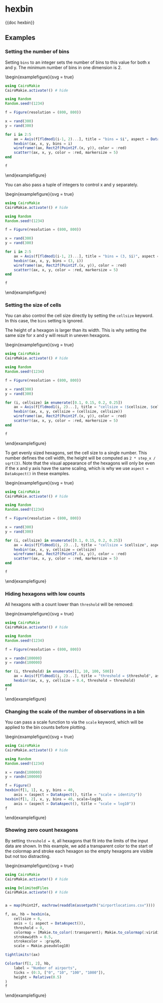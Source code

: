 # hexbin

{{doc hexbin}}

## Examples

### Setting the number of bins

Setting `bins` to an integer sets the number of bins to this value for both x and y.
The minimum number of bins in one dimension is 2.

\begin{examplefigure}{svg = true}
```julia
using CairoMakie
CairoMakie.activate!() # hide

using Random
Random.seed!(1234)

f = Figure(resolution = (800, 800))

x = rand(300)
y = rand(300)

for i in 2:5
    ax = Axis(f[fldmod1(i-1, 2)...], title = "bins = $i", aspect = DataAspect())
    hexbin!(ax, x, y, bins = i)
    wireframe!(ax, Rect2f(Point2f.(x, y)), color = :red)
    scatter!(ax, x, y, color = :red, markersize = 5)
end

f
```
\end{examplefigure}

You can also pass a tuple of integers to control x and y separately.

\begin{examplefigure}{svg = true}
```julia
using CairoMakie
CairoMakie.activate!() # hide

using Random
Random.seed!(1234)

f = Figure(resolution = (800, 800))

x = rand(300)
y = rand(300)

for i in 2:5
    ax = Axis(f[fldmod1(i-1, 2)...], title = "bins = (3, $i)", aspect = DataAspect())
    hexbin!(ax, x, y, bins = (3, i))
    wireframe!(ax, Rect2f(Point2f.(x, y)), color = :red)
    scatter!(ax, x, y, color = :red, markersize = 5)
end

f
```
\end{examplefigure}

### Setting the size of cells

You can also control the cell size directly by setting the `cellsize` keyword.
In this case, the `bins` setting is ignored.

The height of a hexagon is larger than its width.
This is why setting the same size for x and y will result in uneven hexagons.

\begin{examplefigure}{svg = true}
```julia
using CairoMakie
CairoMakie.activate!() # hide

using Random
Random.seed!(1234)

f = Figure(resolution = (800, 800))

x = rand(300)
y = rand(300)

for (i, cellsize) in enumerate([0.1, 0.15, 0.2, 0.25])
    ax = Axis(f[fldmod1(i, 2)...], title = "cellsize = ($cellsize, $cellsize)", aspect = DataAspect())
    hexbin!(ax, x, y, cellsize = (cellsize, cellsize))
    wireframe!(ax, Rect2f(Point2f.(x, y)), color = :red)
    scatter!(ax, x, y, color = :red, markersize = 5)
end

f
```
\end{examplefigure}

To get evenly sized hexagons, set the cell size to a single number.
This number defines the cell width, the height will be computed as `2 * step_x / sqrt(3)`.
Note that the visual appearance of the hexagons will only be even if the x and y axis have the same scaling, which is why we use `aspect = DataAspect()` in these examples.

\begin{examplefigure}{svg = true}
```julia
using CairoMakie
CairoMakie.activate!() # hide

using Random
Random.seed!(1234)

f = Figure(resolution = (800, 800))

x = rand(300)
y = rand(300)

for (i, cellsize) in enumerate([0.1, 0.15, 0.2, 0.25])
    ax = Axis(f[fldmod1(i, 2)...], title = "cellsize = $cellsize", aspect = DataAspect())
    hexbin!(ax, x, y, cellsize = cellsize)
    wireframe!(ax, Rect2f(Point2f.(x, y)), color = :red)
    scatter!(ax, x, y, color = :red, markersize = 5)
end

f
```
\end{examplefigure}

### Hiding hexagons with low counts

All hexagons with a count lower than `threshold` will be removed:

\begin{examplefigure}{svg = true}
```julia
using CairoMakie
CairoMakie.activate!() # hide

using Random
Random.seed!(1234)

f = Figure(resolution = (800, 800))

x = randn(100000)
y = randn(100000)

for (i, threshold) in enumerate([1, 10, 100, 500])
    ax = Axis(f[fldmod1(i, 2)...], title = "threshold = $threshold", aspect = DataAspect())
    hexbin!(ax, x, y, cellsize = 0.4, threshold = threshold)
end
f
```
\end{examplefigure}


### Changing the scale of the number of observations in a bin

You can pass a scale function to via the `scale` keyword, which will be applied to the bin counts before plotting.

\begin{examplefigure}{svg = true}
```julia
using CairoMakie
CairoMakie.activate!() # hide

using Random
Random.seed!(1234)

x = randn(100000)
y = randn(100000)

f = Figure()
hexbin(f[1, 1], x, y, bins = 40,
    axis = (aspect = DataAspect(), title = "scale = identity"))
hexbin(f[1, 2], x, y, bins = 40, scale=log10,
    axis = (aspect = DataAspect(), title = "scale = log10"))
f
```
\end{examplefigure}

### Showing zero count hexagons

By setting `threshold = 0`, all hexagons that fit into the limits of the input data are shown.
In this example, we add a transparent color to the start of the colormap and stroke each hexagon so the empty hexagons are visible but not too distracting.

\begin{examplefigure}{svg = true}
```julia
using CairoMakie
CairoMakie.activate!() # hide

using DelimitedFiles
CairoMakie.activate!() # hide


a = map(Point2f, eachrow(readdlm(assetpath("airportlocations.csv"))))

f, ax, hb = hexbin(a,
    cellsize = 6,
    axis = (; aspect = DataAspect()),
    threshold = 0,
    colormap = [Makie.to_color(:transparent); Makie.to_colormap(:viridis)],
    strokewidth = 0.5,
    strokecolor = :gray50,
    scale = Makie.pseudolog10)

tightlimits!(ax)

Colorbar(f[1, 2], hb,
    label = "Number of airports",
    ticks = (0:3, ["0", "10", "100", "1000"]),
    height = Relative(0.5)
)
f
```
\end{examplefigure}
